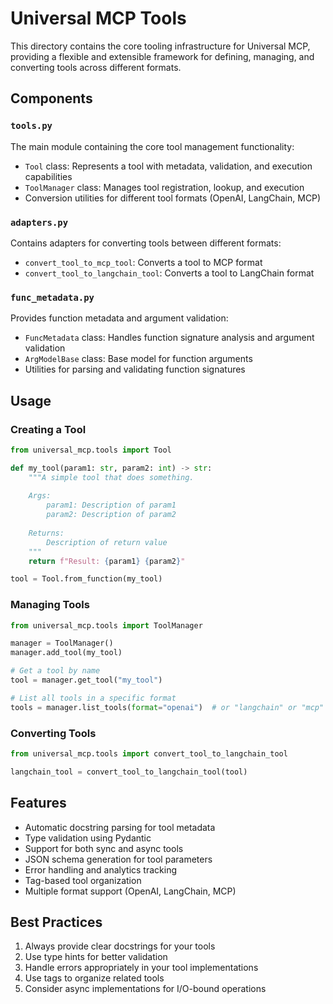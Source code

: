 # Universal MCP Tools

This directory contains the core tooling infrastructure for Universal MCP, providing a flexible and extensible framework for defining, managing, and converting tools across different formats.

## Components

### `tools.py`
The main module containing the core tool management functionality:

- `Tool` class: Represents a tool with metadata, validation, and execution capabilities
- `ToolManager` class: Manages tool registration, lookup, and execution
- Conversion utilities for different tool formats (OpenAI, LangChain, MCP)

### `adapters.py`
Contains adapters for converting tools between different formats:
- `convert_tool_to_mcp_tool`: Converts a tool to MCP format
- `convert_tool_to_langchain_tool`: Converts a tool to LangChain format

### `func_metadata.py`
Provides function metadata and argument validation:
- `FuncMetadata` class: Handles function signature analysis and argument validation
- `ArgModelBase` class: Base model for function arguments
- Utilities for parsing and validating function signatures

## Usage

### Creating a Tool

```python
from universal_mcp.tools import Tool

def my_tool(param1: str, param2: int) -> str:
    """A simple tool that does something.
    
    Args:
        param1: Description of param1
        param2: Description of param2
        
    Returns:
        Description of return value
    """
    return f"Result: {param1} {param2}"

tool = Tool.from_function(my_tool)
```

### Managing Tools

```python
from universal_mcp.tools import ToolManager

manager = ToolManager()
manager.add_tool(my_tool)

# Get a tool by name
tool = manager.get_tool("my_tool")

# List all tools in a specific format
tools = manager.list_tools(format="openai")  # or "langchain" or "mcp"
```

### Converting Tools

```python
from universal_mcp.tools import convert_tool_to_langchain_tool

langchain_tool = convert_tool_to_langchain_tool(tool)
```

## Features

- Automatic docstring parsing for tool metadata
- Type validation using Pydantic
- Support for both sync and async tools
- JSON schema generation for tool parameters
- Error handling and analytics tracking
- Tag-based tool organization
- Multiple format support (OpenAI, LangChain, MCP)

## Best Practices

1. Always provide clear docstrings for your tools
2. Use type hints for better validation
3. Handle errors appropriately in your tool implementations
4. Use tags to organize related tools
5. Consider async implementations for I/O-bound operations
